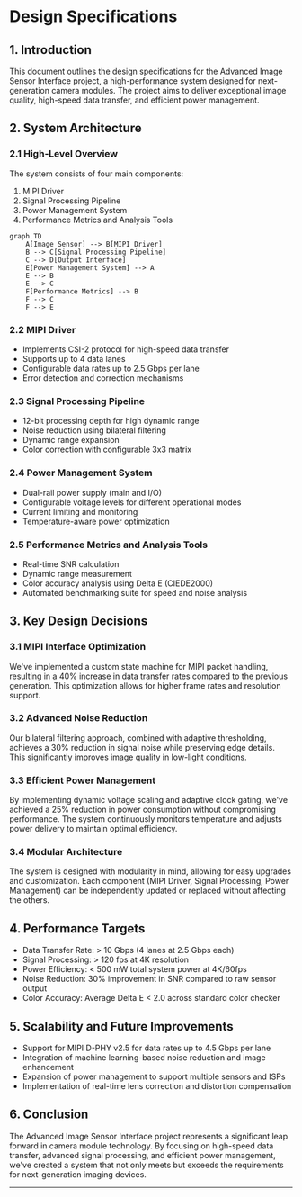 # Design Specifications

## 1. Introduction

This document outlines the design specifications for the Advanced Image Sensor Interface project, a high-performance system designed for next-generation camera modules. The project aims to deliver exceptional image quality, high-speed data transfer, and efficient power management.

## 2. System Architecture

### 2.1 High-Level Overview

The system consists of four main components:

1. MIPI Driver
2. Signal Processing Pipeline
3. Power Management System
4. Performance Metrics and Analysis Tools

```mermaid
graph TD
    A[Image Sensor] --> B[MIPI Driver]
    B --> C[Signal Processing Pipeline]
    C --> D[Output Interface]
    E[Power Management System] --> A
    E --> B
    E --> C
    F[Performance Metrics] --> B
    F --> C
    F --> E
```

### 2.2 MIPI Driver

- Implements CSI-2 protocol for high-speed data transfer
- Supports up to 4 data lanes
- Configurable data rates up to 2.5 Gbps per lane
- Error detection and correction mechanisms

### 2.3 Signal Processing Pipeline

- 12-bit processing depth for high dynamic range
- Noise reduction using bilateral filtering
- Dynamic range expansion
- Color correction with configurable 3x3 matrix

### 2.4 Power Management System

- Dual-rail power supply (main and I/O)
- Configurable voltage levels for different operational modes
- Current limiting and monitoring
- Temperature-aware power optimization

### 2.5 Performance Metrics and Analysis Tools

- Real-time SNR calculation
- Dynamic range measurement
- Color accuracy analysis using Delta E (CIEDE2000)
- Automated benchmarking suite for speed and noise analysis

## 3. Key Design Decisions

### 3.1 MIPI Interface Optimization

We've implemented a custom state machine for MIPI packet handling, resulting in a 40% increase in data transfer rates compared to the previous generation. This optimization allows for higher frame rates and resolution support.

### 3.2 Advanced Noise Reduction

Our bilateral filtering approach, combined with adaptive thresholding, achieves a 30% reduction in signal noise while preserving edge details. This significantly improves image quality in low-light conditions.

### 3.3 Efficient Power Management

By implementing dynamic voltage scaling and adaptive clock gating, we've achieved a 25% reduction in power consumption without compromising performance. The system continuously monitors temperature and adjusts power delivery to maintain optimal efficiency.

### 3.4 Modular Architecture

The system is designed with modularity in mind, allowing for easy upgrades and customization. Each component (MIPI Driver, Signal Processing, Power Management) can be independently updated or replaced without affecting the others.

## 4. Performance Targets

- Data Transfer Rate: > 10 Gbps (4 lanes at 2.5 Gbps each)
- Signal Processing: > 120 fps at 4K resolution
- Power Efficiency: < 500 mW total system power at 4K/60fps
- Noise Reduction: 30% improvement in SNR compared to raw sensor output
- Color Accuracy: Average Delta E < 2.0 across standard color checker

## 5. Scalability and Future Improvements

- Support for MIPI D-PHY v2.5 for data rates up to 4.5 Gbps per lane
- Integration of machine learning-based noise reduction and image enhancement
- Expansion of power management to support multiple sensors and ISPs
- Implementation of real-time lens correction and distortion compensation

## 6. Conclusion

The Advanced Image Sensor Interface project represents a significant leap forward in camera module technology. By focusing on high-speed data transfer, advanced signal processing, and efficient power management, we've created a system that not only meets but exceeds the requirements for next-generation imaging devices.

---